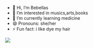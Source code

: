 - 👋 Hi, I’m Bebellas
- 👀 I’m interested in musics,arts,books
- 🌱 I’m currently learning medicine
- 😄 Pronouns: she/her
- ⚡ Fun fact: i like dye my hair






![](https://github.com/user-attachments/assets/81dad2fb-acb0-4cbc-b94e-1c9222292109)

